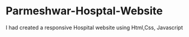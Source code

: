 # Parmeshwar-Hosptal-Website
I had created a responsive Hospital website using Html,Css, Javascript
